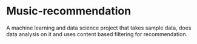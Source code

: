 # Music-recommendation
A machine learning and data science project that takes sample data, does data analysis on it and uses content based filtering for recommendation.
